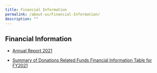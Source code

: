 ```yaml
---
title: Financial Information
permalink: /about-us/Financial-Information/
description: ""
---
```

## Financial Information


*   [Annual Report 2021](/files/Financial%20Information/Annual%20Report%20for%20FY2021.pdf)

*   [Summary of Donations Related Funds Financial Information Table for FY2021](/files/Financial%20Information/Summary%20of%20Donation%20Related%20Fund%20-%202021.pdf)